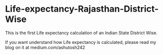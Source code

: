 # Life-expectancy-Rajasthan-District-Wise

This is the first Life expectancy calculation of an Indian State District Wise.

If you want understand how Life expectancy is calculated, please read my blog on it at medium.com/ashutosh242
